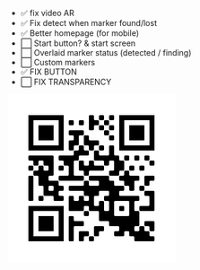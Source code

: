 - ✅ fix video AR
- ✅ Fix detect when marker found/lost
- ✅ Better homepage (for mobile)
- ⬜ Start button? & start screen
- ⬜ Overlaid marker status (detected / finding)
- ⬜ Custom markers
- ✅ FIX BUTTON
- ⬜ FIX TRANSPARENCY


![](files/frame.png?raw=artesting0.github.io)

